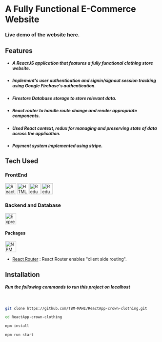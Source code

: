 A Fully Functional E-Commerce Website
===================================

### Live demo of the website [here].
## Features
- ##### A ReactJS application that features a fully functional clothing store website.
- ##### Implement's user authentication and signin/signout session tracking using Google Firebase's authentication.
- ##### Firestore Database storage to store relevant data.
- ##### React router to handle route change and render appropriate components.
- ##### Used React context, redux for managing and preserving state of data across the application.
- ##### Payment system implemented using stripe.

## Tech Used
### FrontEnd  
<p align="left">
<a href="https://reactjs.org/" target="_blank" rel="noreferrer"><img src="https://raw.githubusercontent.com/danielcranney/readme-generator/main/public/icons/skills/react-colored.svg" width="36" height="36" alt="React" /></a>
<a href="https://developer.mozilla.org/en-US/docs/Glossary/HTML5" target="_blank" rel="noreferrer"><img src="https://raw.githubusercontent.com/danielcranney/readme-generator/main/public/icons/skills/html5-colored.svg" width="36" height="36" alt="HTML5" /></a>
<a href="https://redux.js.org/" target="_blank" rel="noreferrer"><img src="https://raw.githubusercontent.com/danielcranney/readme-generator/main/public/icons/skills/redux-colored.svg" width="36" height="36" alt="Redux" /></a>
<a href="https://redux.js.org/" target="_blank" rel="noreferrer"><img src="https://raw.githubusercontent.com/danielcranney/readme-generator/main/public/icons/skills/sass-colored.svg" width="36" height="36" alt="Redux" /></a>
</p>

### Backend and Database
<p align="left">
<a href="https://firebase.com/" target="_blank" rel="noreferrer"><img src="https://raw.githubusercontent.com/danielcranney/readme-generator/main/public/icons/skills/firebase-colored.svg" width="36" height="36" alt="Express" /></a>
</p>

#### Packages
<p align="left">
<a href="https://www.npmjs.com/" target="_blank" rel="noreferrer"><img src="https://img.icons8.com/color/48/null/npm.png" width="36" height="36" alt="NPM"/></a>

   - [React Router] : React Router enables "client side routing".
</p>

## Installation


##### Run the following commands to run this project on localhost
<br>

```sh
git clone https://github.com/TBM-MAHI/ReactApp-crown-clothing.git
```
```sh
cd ReactApp-crown-clothing
```
```sh
npm install
```
```sh
npm run start
```




[//]: # (These are reference links used in the body of this note and get stripped out when the markdown processor does its job. There is no need to format nicely because it shouldn't be seen. Thanks SO - http://stackoverflow.com/questions/4823468/store-comments-in-markdown-syntax)
   [React Router]:<https://reactrouter.com/en/main>
   [node.js]: <http://nodejs.org>
   [express]: <http://expressjs.com>
   [here]:<https://mahi-crown-clothing.netlify.app/>

